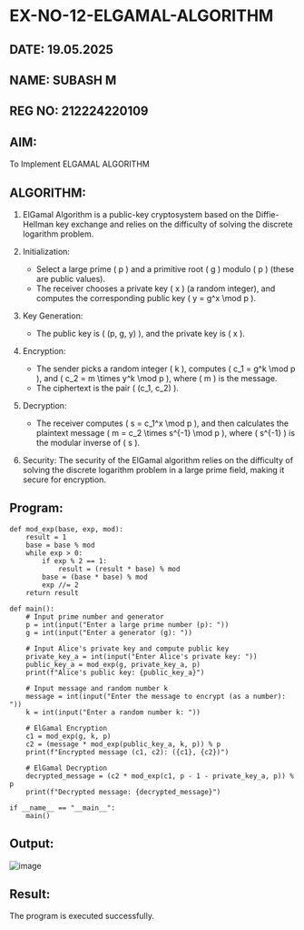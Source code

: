 # EX-NO-12-ELGAMAL-ALGORITHM
## DATE: 19.05.2025
## NAME: SUBASH M
## REG NO: 212224220109
## AIM:
To Implement ELGAMAL ALGORITHM

## ALGORITHM:

1. ElGamal Algorithm is a public-key cryptosystem based on the Diffie-Hellman key exchange and relies on the difficulty of solving the discrete logarithm problem.

2. Initialization:
   - Select a large prime \( p \) and a primitive root \( g \) modulo \( p \) (these are public values).
   - The receiver chooses a private key \( x \) (a random integer), and computes the corresponding public key \( y = g^x \mod p \).

3. Key Generation:
   - The public key is \( (p, g, y) \), and the private key is \( x \).

4. Encryption:
   - The sender picks a random integer \( k \), computes \( c_1 = g^k \mod p \), and \( c_2 = m \times y^k \mod p \), where \( m \) is the message.
   - The ciphertext is the pair \( (c_1, c_2) \).

5. Decryption:
   - The receiver computes \( s = c_1^x \mod p \), and then calculates the plaintext message \( m = c_2 \times s^{-1} \mod p \), where \( s^{-1} \) is the modular inverse of \( s \).

6. Security: The security of the ElGamal algorithm relies on the difficulty of solving the discrete logarithm problem in a large prime field, making it secure for encryption.

## Program:
```
def mod_exp(base, exp, mod):
    result = 1
    base = base % mod
    while exp > 0:
        if exp % 2 == 1:
            result = (result * base) % mod
        base = (base * base) % mod
        exp //= 2
    return result

def main():
    # Input prime number and generator
    p = int(input("Enter a large prime number (p): "))
    g = int(input("Enter a generator (g): "))

    # Input Alice's private key and compute public key
    private_key_a = int(input("Enter Alice's private key: "))
    public_key_a = mod_exp(g, private_key_a, p)
    print(f"Alice's public key: {public_key_a}")

    # Input message and random number k
    message = int(input("Enter the message to encrypt (as a number): "))
    k = int(input("Enter a random number k: "))

    # ElGamal Encryption
    c1 = mod_exp(g, k, p)
    c2 = (message * mod_exp(public_key_a, k, p)) % p
    print(f"Encrypted message (c1, c2): ({c1}, {c2})")

    # ElGamal Decryption
    decrypted_message = (c2 * mod_exp(c1, p - 1 - private_key_a, p)) % p
    print(f"Decrypted message: {decrypted_message}")

if __name__ == "__main__":
    main()

```

## Output:
![image](https://github.com/user-attachments/assets/7e76e24a-f8e4-4599-a07b-2ca02223ff0e)


## Result:
The program is executed successfully.
